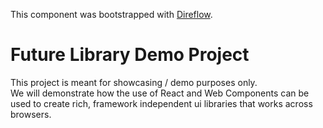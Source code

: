 This component was bootstrapped with [Direflow](https://direflow.io).

# Future Library Demo Project

This project is meant for showcasing / demo purposes only.  
We will demonstrate how the use of React and Web Components can be used to create rich, framework independent ui libraries that works across browsers.

